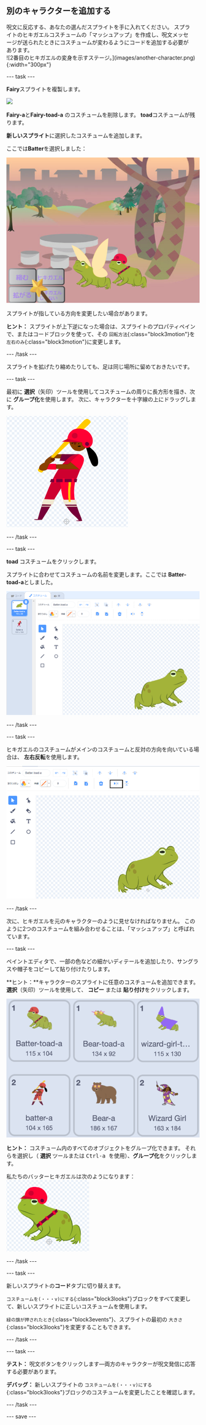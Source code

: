 ## 別のキャラクターを追加する

<div style="display: flex; flex-wrap: wrap">
<div style="flex-basis: 200px; flex-grow: 1; margin-right: 15px;">
呪文に反応する、あなたの選んだスプライトを手に入れてください。 スプライトのヒキガエルコスチュームの「マッシュアップ」を作成し、呪文メッセージが送られたときにコスチュームが変わるようにコードを追加する必要があります。
</div>
<div>
![2番目のヒキガエルの変身を示すステージ。](images/another-character.png){:width="300px"}
</div>
</div>

--- task ---

**Fairy**スプライトを複製します。

![](images/duplicate-fairy.png)

**Fairy-a**と**Fairy-toad-a** のコスチュームを削除します。 **toad**コスチュームが残ります。

**新しいスプライト**に選択したコスチュームを追加します。

ここでは**Batter**を選択しました：

![](images/batter-on-stage.png)

スプライトが指している方向を変更したい場合があります。

**ヒント：** スプライトが上下逆になった場合は、スプライトのプロパティペインで、またはコードブロックを使って、その `回転方法`{:class="block3motion"}を `左右のみ`{:class="block3motion"}に変更します。

--- /task ---

スプライトを拡げたり縮めたりしても、足は同じ場所に留めておきたいです。

--- task ---

最初に **選択**（矢印）ツールを使用してコスチュームの周りに長方形を描き、次に **グループ化**を使用します。 次に、キャラクターを十字線の上にドラッグします。

![](images/character2-crosshair.png)

--- /task ---

--- task ---

**toad** コスチュームをクリックします。

スプライトに合わせてコスチュームの名前を変更します。ここでは **Batter-toad-a**としました。

![](images/batter-toad-a-added.png)

--- /task ---

--- task ---

ヒキガエルのコスチュームがメインのコスチュームと反対の方向を向いている場合は、 **左右反転**を使用します。

![](images/flip-horizontal.png)

--- /task ---

次に、ヒキガエルを元のキャラクターのように見せなければなりません。 このように2つのコスチュームを組み合わせることは、「マッシュアップ」と呼ばれています。

--- task ---

ペイントエディタで、一部の色などの細かいディテールを追加したり、サングラスや帽子をコピーして貼り付けたりします。

**ヒント：**キャラクターのスプライトに任意のコスチュームを追加できます。 **選択**（矢印）ツールを使用して、 **コピー** または **貼り付け**をクリックします。

![](images/editing-options.png)

**ヒント：** コスチューム内のすべてのオブジェクトをグループ化できます。 それらを選択し（ **選択** ツールまたは <kbd>Ctrl-a </kbd>を使用）、**グループ化**をクリックします。

私たちのバッターヒキガエルは次のようになります： ![](images/batter-toad.png)

--- /task ---

--- task ---

新しいスプライトの**コード**タブに切り替えます。

`コスチュームを(・・・v)にする`{:class="block3looks"}ブロックをすべて変更して、新しいスプライトに正しいコスチュームを使用します。

`緑の旗が押されたとき`{:class="block3events"}、スプライトの最初の `大きさ`{:class="block3looks"}を変更することもできます。

--- /task ---

--- task ---

**テスト：** 呪文ボタンをクリックします—両方のキャラクターが呪文発信に応答する必要があります。

**デバッグ：** 新しいスプライトの `コスチュームを(・・・v)にする`{:class="block3looks"}ブロックのコスチュームを変更したことを確認します。

--- /task ---

--- save ---
